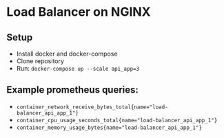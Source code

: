 # Load Balancer on NGINX

## Setup
- Install docker and docker-compose
- Clone repository
- Run: `docker-compose up --scale api_app=3`

## Example prometheus queries:
- `container_network_receive_bytes_total{name="load-balancer_api_app_1"}`
- `container_cpu_usage_seconds_total{name="load-balancer_api_app_1"}`
- `container_memory_usage_bytes{name="load-balancer_api_app_1"}`